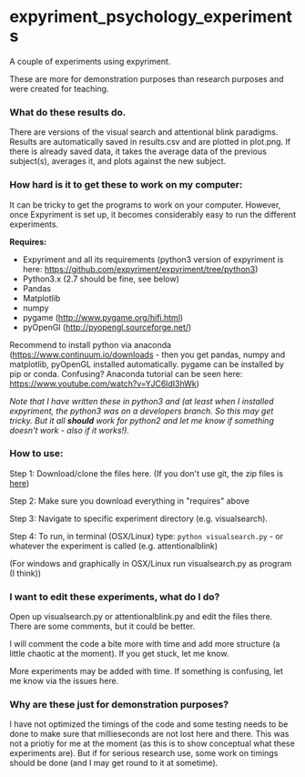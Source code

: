 # expyriment_psychology_experiments
A couple of experiments using expyriment. 

These are more for demonstration purposes than research purposes and were created for teaching. 

### What do these results do. 

There are versions of the visual search and attentional blink paradigms. Results are automatically saved in results.csv and are plotted in plot.png. If there is already saved data, it takes the average data of the previous subject(s), averages it, and plots against the new subject.  

### How hard is it to get these to work on my computer: 

It can be tricky to get the programs to work on your computer. However, once Expyriment is set up, it becomes considerably easy to run the different experiments. 

__Requires:__

- Expyriment and all its requirements (python3 version of expyriment is here: https://github.com/expyriment/expyriment/tree/python3)
- Python3.x (2.7 should be fine, see below) 
- Pandas 
- Matplotlib
- numpy
- pygame (http://www.pygame.org/hifi.html)
- pyOpenGl (http://pyopengl.sourceforge.net/)

Recommend to install python via anaconda (https://www.continuum.io/downloads - then you get pandas, numpy and matplotlib, pyOpenGL installed automatically. pygame can be installed by pip or conda. Confusing? Anaconda tutorial can be seen here: https://www.youtube.com/watch?v=YJC6ldI3hWk)

*Note that I have written these in python3 and (at least when I installed expyriment, the python3 was on a developers branch. So this may get tricky. But it all __should__ work for python2 and let me know if something doesn't work - also if it works!).* 


### How to use: 

Step 1: 
Download/clone the files here. (If you don't use git, the zip files is [here](https://github.com/wiheto/expyriment_psychology_experiments/archive/master.zip))

Step 2: 
Make sure you download everything in "requires" above

Step 3: 
Navigate to specific experiment directory (e.g. visualsearch). 

Step 4:
To run, in terminal (OSX/Linux) type: `python visualsearch.py` - or whatever the experiment is called (e.g. attentionalblink)

(For windows and graphically in OSX/Linux run visualsearch.py as program (I think))

### I want to edit these experiments, what do I do? 

Open up visualsearch.py or attentionalblink.py and edit the files there. There are some comments, but it could be better. 

I will comment the code a bite more with time and add more structure (a little chaotic at the moment). If you get stuck, let me know. 

More experiments may be added with time. If something is confusing, let me know via the issues here. 

### Why are these just for demonstration purposes? 

I have not optimized the timings of the code and some testing needs to be done to make sure that millieseconds are not lost here and there. This was not a priotiy for me at the moment (as this is to show conceptual what these experiments are). But if for serious research use, some work on timings should be done (and I may get round to it at sometime).  

